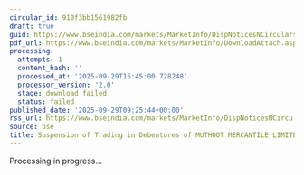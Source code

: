 ```yaml
---
circular_id: 910f3bb1561982fb
draft: true
guid: https://www.bseindia.com/markets/MarketInfo/DispNoticesNCirculars.aspx?Noticeid={F4066F04-0951-4E74-8759-1BF4E0092C6D}&noticeno=20250929-24&dt=09/29/2025&icount=24&totcount=83&flag=0
pdf_url: https://www.bseindia.com/markets/MarketInfo/DownloadAttach.aspx?id=20250929-24&attachedId=
processing:
  attempts: 1
  content_hash: ''
  processed_at: '2025-09-29T15:45:00.728248'
  processor_version: '2.0'
  stage: download_failed
  status: failed
published_date: '2025-09-29T09:25:44+00:00'
rss_url: https://www.bseindia.com/markets/MarketInfo/DispNoticesNCirculars.aspx?Noticeid={F4066F04-0951-4E74-8759-1BF4E0092C6D}&noticeno=20250929-24&dt=09/29/2025&icount=24&totcount=83&flag=0
source: bse
title: Suspension of Trading in Debentures of MUTHOOT MERCANTILE LIMITED
---
```


Processing in progress...
